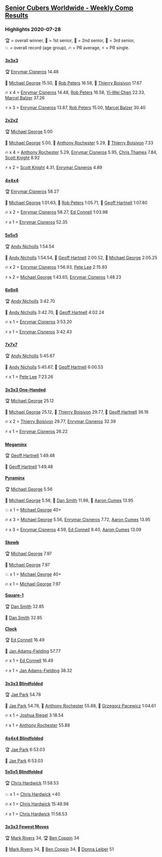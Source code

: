 <style>table {white-space: nowrap;}</style>
<link rel="stylesheet" type="text/css" href="/scw-comp/css/flags.css" />

## [Senior Cubers Worldwide - Weekly Comp Results](/scw-comp/results/)
### Highlights 2020-07-28

<span style="white-space: nowrap;">🏆 = overall winner</span>, <span style="white-space: nowrap;">🥇 = 1st senior</span>, <span style="white-space: nowrap;">🥈 = 2nd senior</span>, <span style="white-space: nowrap;">🥉 = 3rd senior</span>, <span style="white-space: nowrap;">💥 = overall record (age group)</span>, <span style="white-space: nowrap;">🔥 = PR average</span>, <span style="white-space: nowrap;">⚡ = PR single</span>.

#### [3x3x3](333.md)

<span style="white-space: nowrap;">🏆 [Enrymar Cisneros](../../persons/enrymar_cisneros/333.md) 14.48</span>

<span style="white-space: nowrap;">🥇 [Michael George](../../persons/michael_george/333.md) 15.50</span>, <span style="white-space: nowrap;">🥈 [Rob Peters](../../persons/rob_peters/333.md) 16.58</span>, <span style="white-space: nowrap;">🥉 [Thierry Boisivon](../../persons/thierry_boisivon/333.md) 17.67</span>

🔥 x 4 = <span style="white-space: nowrap;">[Enrymar Cisneros](../../persons/enrymar_cisneros/333.md) 14.48</span>, <span style="white-space: nowrap;">[Rob Peters](../../persons/rob_peters/333.md) 16.58</span>, <span style="white-space: nowrap;">[Yi-Wei Chen](../../persons/yi_wei_chen/333.md) 22.33</span>, <span style="white-space: nowrap;">[Marcel Balzer](../../persons/marcel_balzer/333.md) 37.26</span>

⚡ x 3 = <span style="white-space: nowrap;">[Enrymar Cisneros](../../persons/enrymar_cisneros/333.md) 13.87</span>, <span style="white-space: nowrap;">[Rob Peters](../../persons/rob_peters/333.md) 15.00</span>, <span style="white-space: nowrap;">[Marcel Balzer](../../persons/marcel_balzer/333.md) 30.40</span>

#### [2x2x2](222.md)

<span style="white-space: nowrap;">🏆 [Michael George](../../persons/michael_george/222.md) 5.00</span>

<span style="white-space: nowrap;">🥇 [Michael George](../../persons/michael_george/222.md) 5.00</span>, <span style="white-space: nowrap;">🥈 [Anthony Rochester](../../persons/anthony_rochester/222.md) 5.29</span>, <span style="white-space: nowrap;">🥉 [Thierry Boisivon](../../persons/thierry_boisivon/222.md) 7.33</span>

🔥 x 4 = <span style="white-space: nowrap;">[Anthony Rochester](../../persons/anthony_rochester/222.md) 5.29</span>, <span style="white-space: nowrap;">[Enrymar Cisneros](../../persons/enrymar_cisneros/222.md) 5.95</span>, <span style="white-space: nowrap;">[Chris Thames](../../persons/chris_thames/222.md) 7.84</span>, <span style="white-space: nowrap;">[Scott Knight](../../persons/scott_knight/222.md) 8.92</span>

⚡ x 2 = <span style="white-space: nowrap;">[Scott Knight](../../persons/scott_knight/222.md) 4.31</span>, <span style="white-space: nowrap;">[Enrymar Cisneros](../../persons/enrymar_cisneros/222.md) 4.89</span>

#### [4x4x4](444.md)

<span style="white-space: nowrap;">🏆 [Enrymar Cisneros](../../persons/enrymar_cisneros/444.md) 58.27</span>

<span style="white-space: nowrap;">🥇 [Michael George](../../persons/michael_george/444.md) 1:01.63</span>, <span style="white-space: nowrap;">🥈 [Rob Peters](../../persons/rob_peters/444.md) 1:05.71</span>, <span style="white-space: nowrap;">🥉 [Geoff Hartnell](../../persons/geoff_hartnell/444.md) 1:07.80</span>

🔥 x 2 = <span style="white-space: nowrap;">[Enrymar Cisneros](../../persons/enrymar_cisneros/444.md) 58.27</span>, <span style="white-space: nowrap;">[Ed Connell](../../persons/ed_connell/444.md) 1:03.98</span>

⚡ x 1 = <span style="white-space: nowrap;">[Enrymar Cisneros](../../persons/enrymar_cisneros/444.md) 52.35</span>

#### [5x5x5](555.md)

<span style="white-space: nowrap;">🏆 [Andy Nicholls](../../persons/andy_nicholls/555.md) 1:54.54</span>

<span style="white-space: nowrap;">🥇 [Andy Nicholls](../../persons/andy_nicholls/555.md) 1:54.54</span>, <span style="white-space: nowrap;">🥈 [Geoff Hartnell](../../persons/geoff_hartnell/555.md) 2:00.52</span>, <span style="white-space: nowrap;">🥉 [Michael George](../../persons/michael_george/555.md) 2:05.25</span>

🔥 x 2 = <span style="white-space: nowrap;">[Enrymar Cisneros](../../persons/enrymar_cisneros/555.md) 1:56.93</span>, <span style="white-space: nowrap;">[Pete Lee](../../persons/pete_lee/555.md) 2:15.93</span>

⚡ x 2 = <span style="white-space: nowrap;">[Michael George](../../persons/michael_george/555.md) 1:43.65</span>, <span style="white-space: nowrap;">[Enrymar Cisneros](../../persons/enrymar_cisneros/555.md) 1:48.23</span>

#### [6x6x6](666.md)

<span style="white-space: nowrap;">🏆 [Andy Nicholls](../../persons/andy_nicholls/666.md) 3:42.70</span>

<span style="white-space: nowrap;">🥇 [Andy Nicholls](../../persons/andy_nicholls/666.md) 3:42.70</span>, <span style="white-space: nowrap;">🥈 [Geoff Hartnell](../../persons/geoff_hartnell/666.md) 4:02.24</span>

🔥 x 1 = <span style="white-space: nowrap;">[Enrymar Cisneros](../../persons/enrymar_cisneros/666.md) 3:53.20</span>

⚡ x 1 = <span style="white-space: nowrap;">[Enrymar Cisneros](../../persons/enrymar_cisneros/666.md) 3:42.43</span>

#### [7x7x7](777.md)

<span style="white-space: nowrap;">🏆 [Andy Nicholls](../../persons/andy_nicholls/777.md) 5:45.67</span>

<span style="white-space: nowrap;">🥇 [Andy Nicholls](../../persons/andy_nicholls/777.md) 5:45.67</span>, <span style="white-space: nowrap;">🥈 [Geoff Hartnell](../../persons/geoff_hartnell/777.md) 6:00.53</span>

⚡ x 1 = <span style="white-space: nowrap;">[Pete Lee](../../persons/pete_lee/777.md) 7:23.26</span>

#### [3x3x3 One-Handed](333oh.md)

<span style="white-space: nowrap;">🏆 [Michael George](../../persons/michael_george/333oh.md) 25.12</span>

<span style="white-space: nowrap;">🥇 [Michael George](../../persons/michael_george/333oh.md) 25.12</span>, <span style="white-space: nowrap;">🥈 [Thierry Boisivon](../../persons/thierry_boisivon/333oh.md) 29.77</span>, <span style="white-space: nowrap;">🥉 [Geoff Hartnell](../../persons/geoff_hartnell/333oh.md) 36.18</span>

🔥 x 2 = <span style="white-space: nowrap;">[Thierry Boisivon](../../persons/thierry_boisivon/333oh.md) 29.77</span>, <span style="white-space: nowrap;">[Enrymar Cisneros](../../persons/enrymar_cisneros/333oh.md) 32.39</span>

⚡ x 1 = <span style="white-space: nowrap;">[Enrymar Cisneros](../../persons/enrymar_cisneros/333oh.md) 26.22</span>

#### [Megaminx](minx.md)

<span style="white-space: nowrap;">🏆 [Geoff Hartnell](../../persons/geoff_hartnell/minx.md) 1:49.48</span>

<span style="white-space: nowrap;">🥇 [Geoff Hartnell](../../persons/geoff_hartnell/minx.md) 1:49.48</span>

#### [Pyraminx](pyram.md)

<span style="white-space: nowrap;">🏆 [Michael George](../../persons/michael_george/pyram.md) 5.56</span>

<span style="white-space: nowrap;">🥇 [Michael George](../../persons/michael_george/pyram.md) 5.56</span>, <span style="white-space: nowrap;">🥈 [Dan Smith](../../persons/dan_smith/pyram.md) 11.98</span>, <span style="white-space: nowrap;">🥉 [Aaron Cumes](../../persons/aaron_cumes/pyram.md) 13.95</span>

💥 x 1 = <span style="white-space: nowrap;">[Michael George](../../persons/michael_george/pyram.md) 40+</span>

🔥 x 3 = <span style="white-space: nowrap;">[Michael George](../../persons/michael_george/pyram.md) 5.56</span>, <span style="white-space: nowrap;">[Enrymar Cisneros](../../persons/enrymar_cisneros/pyram.md) 7.72</span>, <span style="white-space: nowrap;">[Aaron Cumes](../../persons/aaron_cumes/pyram.md) 13.95</span>

⚡ x 3 = <span style="white-space: nowrap;">[Enrymar Cisneros](../../persons/enrymar_cisneros/pyram.md) 4.59</span>, <span style="white-space: nowrap;">[Ed Connell](../../persons/ed_connell/pyram.md) 9.40</span>, <span style="white-space: nowrap;">[Aaron Cumes](../../persons/aaron_cumes/pyram.md) 13.09</span>

#### [Skewb](skewb.md)

<span style="white-space: nowrap;">🏆 [Michael George](../../persons/michael_george/skewb.md) 7.97</span>

<span style="white-space: nowrap;">🥇 [Michael George](../../persons/michael_george/skewb.md) 7.97</span>

💥 x 1 = <span style="white-space: nowrap;">[Michael George](../../persons/michael_george/skewb.md) 40+</span>

🔥 x 1 = <span style="white-space: nowrap;">[Michael George](../../persons/michael_george/skewb.md) 7.97</span>

#### [Square-1](sq1.md)

<span style="white-space: nowrap;">🏆 [Dan Smith](../../persons/dan_smith/sq1.md) 32.85</span>

<span style="white-space: nowrap;">🥇 [Dan Smith](../../persons/dan_smith/sq1.md) 32.85</span>

#### [Clock](clock.md)

<span style="white-space: nowrap;">🏆 [Ed Connell](../../persons/ed_connell/clock.md) 16.49</span>

<span style="white-space: nowrap;">🥇 [Jan Adams-Fielding](../../persons/jan_adams_fielding/clock.md) 57.77</span>

🔥 x 1 = <span style="white-space: nowrap;">[Ed Connell](../../persons/ed_connell/clock.md) 16.49</span>

⚡ x 1 = <span style="white-space: nowrap;">[Jan Adams-Fielding](../../persons/jan_adams_fielding/clock.md) 38.32</span>

#### [3x3x3 Blindfolded](333bf.md)

<span style="white-space: nowrap;">🏆 [Jae Park](../../persons/jae_park/333bf.md) 54.78</span>

<span style="white-space: nowrap;">🥇 [Jae Park](../../persons/jae_park/333bf.md) 54.78</span>, <span style="white-space: nowrap;">🥈 [Anthony Rochester](../../persons/anthony_rochester/333bf.md) 55.88</span>, <span style="white-space: nowrap;">🥉 [Grzegorz Pacewicz](../../persons/grzegorz_pacewicz/333bf.md) 1:04.61</span>

🔥 x 1 = <span style="white-space: nowrap;">[Joshua Riegel](../../persons/joshua_riegel/333bf.md) 3:18.54</span>

⚡ x 1 = <span style="white-space: nowrap;">[Anthony Rochester](../../persons/anthony_rochester/333bf.md) 55.88</span>

#### [4x4x4 Blindfolded](444bf.md)

<span style="white-space: nowrap;">🏆 [Jae Park](../../persons/jae_park/444bf.md) 6:53.03</span>

<span style="white-space: nowrap;">🥇 [Jae Park](../../persons/jae_park/444bf.md) 6:53.03</span>

#### [5x5x5 Blindfolded](555bf.md)

<span style="white-space: nowrap;">🏆 [Chris Hardwick](../../persons/chris_hardwick/555bf.md) 11:58.53</span>

💥 x 1 = <span style="white-space: nowrap;">[Chris Hardwick](../../persons/chris_hardwick/555bf.md) <40</span>

🔥 x 1 = <span style="white-space: nowrap;">[Chris Hardwick](../../persons/chris_hardwick/555bf.md) 15:48.98</span>

⚡ x 1 = <span style="white-space: nowrap;">[Chris Hardwick](../../persons/chris_hardwick/555bf.md) 11:58.53</span>

#### [3x3x3 Fewest Moves](333fm.md)

<span style="white-space: nowrap;">🏆 [Mark Rivers](../../persons/mark_rivers/333fm.md) 34</span>, <span style="white-space: nowrap;">🏆 [Ben Coppin](../../persons/ben_coppin/333fm.md) 34</span>

<span style="white-space: nowrap;">🥇 [Mark Rivers](../../persons/mark_rivers/333fm.md) 34</span>, <span style="white-space: nowrap;">🥇 [Ben Coppin](../../persons/ben_coppin/333fm.md) 34</span>, <span style="white-space: nowrap;">🥉 [Donna Leiber](../../persons/donna_leiber/333fm.md) 51</span>


<!-- Global site tag (gtag.js) - Google Analytics -->
<script async src="https://www.googletagmanager.com/gtag/js?id=UA-86348435-3"></script>
<script>window.dataLayer = window.dataLayer || []; function gtag() {dataLayer.push(arguments);} gtag('js', new Date()); gtag('config', 'UA-86348435-3');</script>
